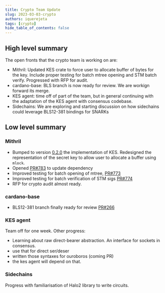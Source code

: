```yaml
---
title: Crypto Team Update
slug: 2023-03-03-crypto
authors: iquerejeta
tags: [crypto]
hide_table_of_contents: false
---
```


## High level summary
The open fronts that the crypto team is working on are:
* Mithril: Updated KES crate to force user to allocate buffer of bytes for the key. Include proper testing for batch mtree opening and STM batch verify. Progressed with RFP for audit.
* cardano-base: BLS branch is now ready for review. We are workign forward its merge. 
* KES agent: time off of part of the team, but in general continuing with the adaptation of the KES agent with consensus codebase.
* Sidechains: We are exploring and starting discussion on how sidechains could leverage BLS12-381 bindings for SNARKs
## Low level summary
### Mithril
* Bumped to version [0.2.0](https://crates.io/crates/kes-summed-ed25519/0.2.0) the implementation of KES. Redesigned the representation of the secret key to allow user to allocate a buffer using `mlock`.
* Opened [PR#783](https://github.com/input-output-hk/mithril/pull/783) to update dependency
* Improved testing for batch opening of mtree, [PR#773](https://github.com/input-output-hk/mithril/pull/773)
* Improved testing for batch verification of STM sigs [PR#774](https://github.com/input-output-hk/mithril/pull/774)
* RFP for crypto audit almost ready.
### cardano-base
* BLS12-381 branch finally ready for review [PR#266](https://github.com/input-output-hk/cardano-base/pull/266)
### KES agent
Team off for one week. Other progress:
- Learning about raw direct-bearer abstraction. An interface for sockets in consensus.
- use that for direct ser/deser
- written those syntaxes for ouroboros (coming PR)
- the kes agent will depend on that. 	
### Sidechains
Progress with familiarisation of Halo2 library to write circuits.
